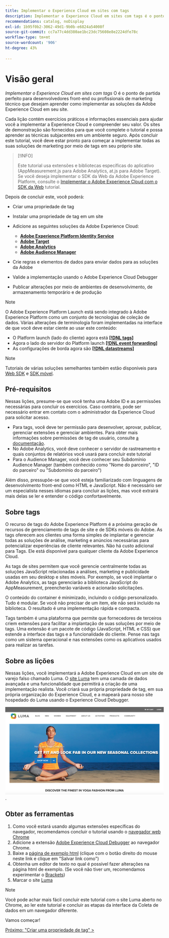 ```yaml
---
title: Implementar o Experience Cloud em sites com tags
description: Implementar o Experience Cloud em sites com tags é o ponto de partida perfeito para desenvolvedores front-end ou profissionais de marketing técnico que desejam aprender como implementar as soluções da Adobe Experience Cloud em seu site.
recommendations: catalog, noDisplay
exl-id: 1b95f0b2-3062-49d1-9b0b-e6824a54008f
source-git-commit: cc7a77c4dd380ae1bc23dc75608e8e2224dfe78c
workflow-type: tm+mt
source-wordcount: '906'
ht-degree: 43%

---
```


# Visão geral

_Implementar o Experience Cloud em sites com tags_ O é o ponto de partida perfeito para desenvolvedores front-end ou profissionais de marketing técnico que desejam aprender como implementar as soluções da Adobe Experience Cloud em seu site.

Cada lição contém exercícios práticos e informações essenciais para ajudar você a implementar a Experience Cloud e compreender seu valor.  Os sites de demonstração são fornecidos para que você complete o tutorial e possa aprender as técnicas subjacentes em um ambiente seguro. Após concluir este tutorial, você deve estar pronto para começar a implementar todas as suas soluções de marketing por meio de tags em seu próprio site.

>[!INFO]
>
>Este tutorial usa extensões e bibliotecas específicas do aplicativo (AppMeasurement.js para Adobe Analytics, at.js para Adobe Target). Se você deseja implementar o SDK da Web da Adobe Experience Platform, consulte o [Implementar o Adobe Experience Cloud com o SDK da Web](/help/tutorial-web-sdk/overview.md) tutorial.


Depois de concluir este, você poderá:

* Criar uma propriedade de tag

* Instalar uma propriedade de tag em um site

* Adicione as seguintes soluções da Adobe Experience Cloud:
   * **[Adobe Experience Platform Identity Service](id-service.md)**
   * **[Adobe Target](target.md)**
   * **[Adobe Analytics](analytics.md)**
   * **[Adobe Audience Manager](audience-manager.md)**

* Crie regras e elementos de dados para enviar dados para as soluções da Adobe

* Valide a implementação usando o Adobe Experience Cloud Debugger

* Publicar alterações por meio de ambientes de desenvolvimento, de armazenamento temporário e de produção

>[!NOTE]
>
>O Adobe Experience Platform Launch está sendo integrado à Adobe Experience Platform como um conjunto de tecnologias de coleção de dados. Várias alterações de terminologia foram implementadas na interface de que você deve estar ciente ao usar este conteúdo:
>
> * O Platform launch (lado do cliente) agora está **[[!DNL tags]](https://experienceleague.adobe.com/docs/experience-platform/tags/home.html?lang=pt-BR)**
> * Agora o lado do servidor do Platform launch **[[!DNL event forwarding]](https://experienceleague.adobe.com/docs/experience-platform/tags/event-forwarding/overview.html)**
> * As configurações de borda agora são **[[!DNL datastreams]](https://experienceleague.adobe.com/docs/experience-platform/edge/fundamentals/datastreams.html?lang=pt-BR)**


>[!NOTE]
>
>Tutoriais de várias soluções semelhantes também estão disponíveis para [Web SDK](../tutorial-web-sdk/overview.md) e [SDK móvel](../tutorial-mobile-sdk/overview.md).

## Pré-requisitos

Nessas lições, presume-se que você tenha uma Adobe ID e as permissões necessárias para concluir os exercícios. Caso contrário, pode ser necessário entrar em contato com o administrador da Experience Cloud para solicitar acesso.

* Para tags, você deve ter permissão para desenvolver, aprovar, publicar, gerenciar extensões e gerenciar ambientes. Para obter mais informações sobre permissões de tag de usuário, consulte [a documentação](https://experienceleague.adobe.com/docs/experience-platform/tags/admin/user-permissions.html).
* No Adobe Analytics, você deve conhecer o servidor de rastreamento e quais conjuntos de relatórios você usará para concluir este tutorial
* Para o Audience Manager, você deve conhecer seu Subdomínio Audience Manager (também conhecido como &quot;Nome do parceiro&quot;, &quot;ID do parceiro&quot; ou &quot;Subdomínio do parceiro&quot;)

Além disso, pressupõe-se que você esteja familiarizado com linguagens de desenvolvimento front-end como HTML e JavaScript. Não é necessário ser um especialista nesses idiomas para concluir as lições, mas você extrairá mais delas se ler e entender o código confortavelmente.

## Sobre tags

O recurso de tags do Adobe Experience Platform é a próxima geração de recursos de gerenciamento de tags de site e de SDKs móveis do Adobe. As tags oferecem aos clientes uma forma simples de implantar e gerenciar todas as soluções de análise, marketing e anúncios necessárias para potencializar experiências de cliente relevantes. Não há custo adicional para Tags. Ele está disponível para qualquer cliente da Adobe Experience Cloud.

As tags de sites permitem que você gerencie centralmente todas as soluções JavaScript relacionadas a análises, marketing e publicidade usadas em seu desktop e sites móveis. Por exemplo, se você implantar o Adobe Analytics, as tags gerenciarão a biblioteca JavaScript do AppMeasurement, preencherão variáveis e acionarão solicitações.

O conteúdo do container é minimizado, incluindo o código personalizado. Tudo é modular. Se você não precisar de um item, ele não será incluído na biblioteca. O resultado é uma implementação rápida e compacta.

Tags também é uma plataforma que permite que fornecedores de terceiros criem extensões para facilitar a implantação de suas soluções por meio de tags. Uma extensão é um pacote de código (JavaScript, HTML e CSS) que estende a interface das tags e a funcionalidade do cliente. Pense nas tags como um sistema operacional e nas extensões como os aplicativos usados para realizar as tarefas.

## Sobre as lições

Nessas lições, você implementará a Adobe Experience Cloud em um site de varejo falso chamado Luma. O [site Luma](https://luma.enablementadobe.com/content/luma/us/en.html) tem uma camada de dados avançada e uma funcionalidade que permitirá a criação de uma implementação realista. Você criará sua própria propriedade de tag, em sua própria organização do Experience Cloud, e a mapeará para nosso site hospedado do Luma usando o Experience Cloud Debugger.

[![Site Luma](images/overview-luma.png)](https://luma.enablementadobe.com/content/luma/us/en.html).

## Obter as ferramentas

1. Como você estará usando algumas extensões específicas do navegador, recomendamos concluir o tutorial usando o [navegador web Chrome](https://www.google.com/chrome/)
1. Adicione a extensão [Adobe Experience Cloud Debugger](https://chrome.google.com/webstore/detail/adobe-experience-cloud-de/ocdmogmohccmeicdhlhhgepeaijenapj) ao navegador Chrome.
1. Baixe a [página de exemplo html](https://www.enablementadobe.com/multi/web/basic-sample.html) (clique com o botão direito do mouse neste link e clique em &quot;Salvar link como&quot;)
1. Obtenha um editor de texto no qual é possível fazer alterações na página html de exemplo. (Se você não tiver um, recomendamos experimentar o [Brackets](https://brackets.io/))
1. Marcar o site [Luma](https://luma.enablementadobe.com/content/luma/us/en.html)

>[!NOTE]
>
>Você pode achar mais fácil concluir este tutorial com o site Luma aberto no Chrome, ao ler este tutorial e concluir as etapas da interface da Coleta de dados em um navegador diferente.

Vamos começar!

[Próximo: &quot;Criar uma propriedade de tag&quot; >](create-a-property.md)

